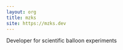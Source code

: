 ```yaml
---
layout: org
title: mzks
site: https://mzks.dev
---
```

Developer for scientific balloon experiments

